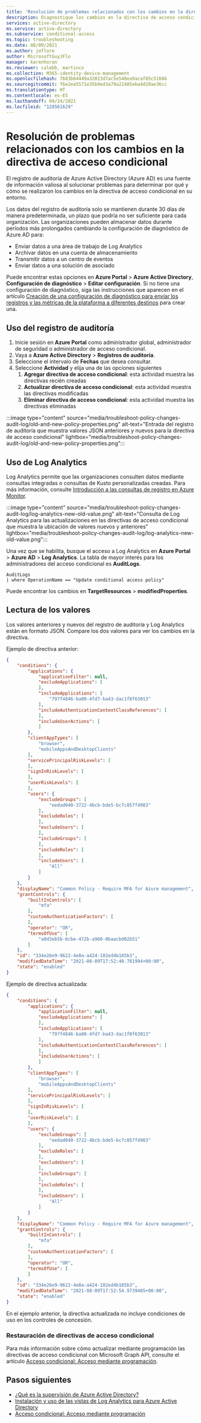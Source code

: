 ```yaml
---
title: 'Resolución de problemas relacionados con los cambios en la directiva de acceso condicional: Azure Active Directory'
description: Diagnostique los cambios en la directiva de acceso condicional con los registros de auditoría de Azure AD.
services: active-directory
ms.service: active-directory
ms.subservice: conditional-access
ms.topic: troubleshooting
ms.date: 08/09/2021
ms.author: joflore
author: MicrosoftGuyJFlo
manager: karenhoran
ms.reviewer: calebb, martinco
ms.collection: M365-identity-device-management
ms.openlocfilehash: 7683b64449a32013d7ac5e548ea9acaf85c51666
ms.sourcegitcommit: f6e2ea5571e35b9ed3a79a22485eba4d20ae36cc
ms.translationtype: HT
ms.contentlocale: es-ES
ms.lasthandoff: 09/24/2021
ms.locfileid: "128561629"
---
```

# <a name="troubleshooting-conditional-access-policy-changes"></a>Resolución de problemas relacionados con los cambios en la directiva de acceso condicional

El registro de auditoría de Azure Active Directory (Azure AD) es una fuente de información valiosa al solucionar problemas para determinar por qué y cómo se realizaron los cambios en la directiva de acceso condicional en su entorno.

Los datos del registro de auditoría solo se mantienen durante 30 días de manera predeterminada, un plazo que podría no ser suficiente para cada organización. Las organizaciones pueden almacenar datos durante períodos más prolongados cambiando la configuración de diagnóstico de Azure AD para: 

- Enviar datos a una área de trabajo de Log Analytics
- Archivar datos en una cuenta de almacenamiento
- Transmitir datos a un centro de eventos
- Enviar datos a una solución de asociado
 
Puede encontrar estas opciones en **Azure Portal** > **Azure Active Directory**, **Configuración de diagnóstico** > **Editar configuración**. Si no tiene una configuración de diagnóstico, siga las instrucciones que aparecen en el artículo [Creación de una configuración de diagnóstico para enviar los registros y las métricas de la plataforma a diferentes destinos](../../azure-monitor/essentials/diagnostic-settings.md) para crear una. 

## <a name="use-the-audit-log"></a>Uso del registro de auditoría

1. Inicie sesión en **Azure Portal** como administrador global, administrador de seguridad o administrador de acceso condicional.
1. Vaya a **Azure Active Directory** > **Registros de auditoría**.
1. Seleccione el intervalo de **Fechas** que desea consultar.
1. Seleccione **Actividad** y elija una de las opciones siguientes
   1. **Agregar directiva de acceso condicional**: esta actividad muestra las directivas recién creadas
   1. **Actualizar directiva de acceso condicional**: esta actividad muestra las directivas modificadas
   1. **Eliminar directiva de acceso condicional**: esta actividad muestra las directivas eliminadas

:::image type="content" source="media/troubleshoot-policy-changes-audit-log/old-and-new-policy-properties.png" alt-text="Entrada del registro de auditoría que muestra valores JSON anteriores y nuevos para la directiva de acceso condicional" lightbox="media/troubleshoot-policy-changes-audit-log/old-and-new-policy-properties.png":::

## <a name="use-log-analytics"></a>Uso de Log Analytics

Log Analytics permite que las organizaciones consulten datos mediante consultas integradas o consultas de Kusto personalizadas creadas. Para más información, consulte [Introducción a las consultas de registro en Azure Monitor](../../azure-monitor/logs/get-started-queries.md).

:::image type="content" source="media/troubleshoot-policy-changes-audit-log/log-analytics-new-old-value.png" alt-text="Consulta de Log Analytics para las actualizaciones en las directivas de acceso condicional que muestra la ubicación de valores nuevos y anteriores" lightbox="media/troubleshoot-policy-changes-audit-log/log-analytics-new-old-value.png":::

Una vez que se habilita, busque el acceso a Log Analytics en **Azure Portal** > **Azure AD** > **Log Analytics**. La tabla de mayor interés para los administradores del acceso condicional es **AuditLogs**.

```kusto
AuditLogs 
| where OperationName == "Update conditional access policy"
```

Puede encontrar los cambios en **TargetResources** > **modifiedProperties**.

## <a name="reading-the-values"></a>Lectura de los valores

Los valores anteriores y nuevos del registro de auditoría y Log Analytics están en formato JSON. Compare los dos valores para ver los cambios en la directiva.

Ejemplo de directiva anterior:

```json
{
    "conditions": {
        "applications": {
            "applicationFilter": null,
            "excludeApplications": [
            ],
            "includeApplications": [
                "797f4846-ba00-4fd7-ba43-dac1f8f63013"
            ],
            "includeAuthenticationContextClassReferences": [
            ],
            "includeUserActions": [
            ]
        },
        "clientAppTypes": [
            "browser",
            "mobileAppsAndDesktopClients"
        ],
        "servicePrincipalRiskLevels": [
        ],
        "signInRiskLevels": [
        ],
        "userRiskLevels": [
        ],
        "users": {
            "excludeGroups": [
                "eedad040-3722-4bcb-bde5-bc7c857f4983"
            ],
            "excludeRoles": [
            ],
            "excludeUsers": [
            ],
            "includeGroups": [
            ],
            "includeRoles": [
            ],
            "includeUsers": [
                "All"
            ]
        }
    },
    "displayName": "Common Policy - Require MFA for Azure management",
    "grantControls": {
        "builtInControls": [
            "mfa"
        ],
        "customAuthenticationFactors": [
        ],
        "operator": "OR",
        "termsOfUse": [
            "a0d3eb5b-6cbe-472b-a960-0baacbd02b51"
        ]
    },
    "id": "334e26e9-9622-4e0a-a424-102ed4b185b3",
    "modifiedDateTime": "2021-08-09T17:52:40.781994+00:00",
    "state": "enabled"
}

```

Ejemplo de directiva actualizada:

```json
{
    "conditions": {
        "applications": {
            "applicationFilter": null,
            "excludeApplications": [
            ],
            "includeApplications": [
                "797f4846-ba00-4fd7-ba43-dac1f8f63013"
            ],
            "includeAuthenticationContextClassReferences": [
            ],
            "includeUserActions": [
            ]
        },
        "clientAppTypes": [
            "browser",
            "mobileAppsAndDesktopClients"
        ],
        "servicePrincipalRiskLevels": [
        ],
        "signInRiskLevels": [
        ],
        "userRiskLevels": [
        ],
        "users": {
            "excludeGroups": [
                "eedad040-3722-4bcb-bde5-bc7c857f4983"
            ],
            "excludeRoles": [
            ],
            "excludeUsers": [
            ],
            "includeGroups": [
            ],
            "includeRoles": [
            ],
            "includeUsers": [
                "All"
            ]
        }
    },
    "displayName": "Common Policy - Require MFA for Azure management",
    "grantControls": {
        "builtInControls": [
            "mfa"
        ],
        "customAuthenticationFactors": [
        ],
        "operator": "OR",
        "termsOfUse": [
        ]
    },
    "id": "334e26e9-9622-4e0a-a424-102ed4b185b3",
    "modifiedDateTime": "2021-08-09T17:52:54.9739405+00:00",
    "state": "enabled"
}

``` 

En el ejemplo anterior, la directiva actualizada no incluye condiciones de uso en los controles de concesión.

### <a name="restoring-conditional-access-policies"></a>Restauración de directivas de acceso condicional

Para más información sobre cómo actualizar mediante programación las directivas de acceso condicional con Microsoft Graph API, consulte el artículo [Acceso condicional: Acceso mediante programación](howto-conditional-access-apis.md).

## <a name="next-steps"></a>Pasos siguientes

- [¿Qué es la supervisión de Azure Active Directory?](../reports-monitoring/overview-monitoring.md)
- [Instalación y uso de las vistas de Log Analytics para Azure Active Directory](../reports-monitoring/howto-install-use-log-analytics-views.md)
- [Acceso condicional: Acceso mediante programación](howto-conditional-access-apis.md)
